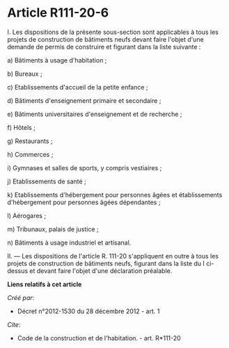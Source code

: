 # Article R111-20-6

I. Les dispositions de la présente sous-section sont applicables à tous les projets de construction de bâtiments neufs devant
faire l'objet d'une demande de permis de construire et figurant dans la liste suivante : 

a) Bâtiments à usage d'habitation ; 

b) Bureaux ; 

c) Etablissements d'accueil de la petite enfance ; 

d) Bâtiments d'enseignement primaire et secondaire ; 

e) Bâtiments universitaires d'enseignement et de recherche ; 

f) Hôtels ; 

g) Restaurants ; 

h) Commerces ; 

i) Gymnases et salles de sports, y compris vestiaires ; 

j) Etablissements de santé ; 

k) Etablissements d'hébergement pour personnes âgées et établissements d'hébergement pour personnes âgées dépendantes ; 

l) Aérogares ; 

m) Tribunaux, palais de justice ; 

n) Bâtiments à usage industriel et artisanal. 

II. ― Les dispositions de l'article R. 111-20 s'appliquent en outre à tous les projets de construction de bâtiments neufs,
figurant dans la liste du I ci-dessus et devant faire l'objet d'une déclaration préalable.

**Liens relatifs à cet article**

_Créé par_:

  - Décret n°2012-1530 du 28 décembre 2012 - art. 1

_Cite_:

  - Code de la construction et de l'habitation. - art. R*111-20
